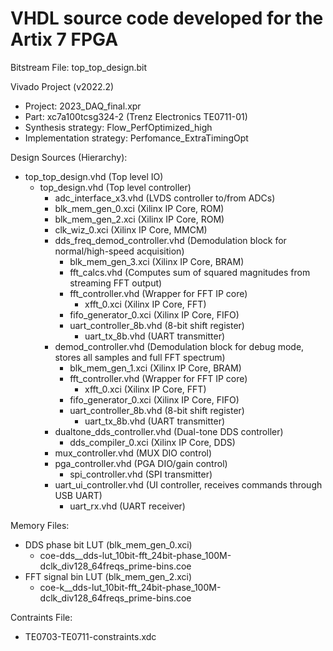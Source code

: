# VHDL source code developed for the Artix 7 FPGA

Bitstream File: top_top_design.bit

Vivado Project (v2022.2)
- Project: 2023_DAQ_final.xpr
- Part: xc7a100tcsg324-2 (Trenz Electronics TE0711-01)
- Synthesis strategy: Flow_PerfOptimized_high
- Implementation strategy: Perfomance_ExtraTimingOpt

Design Sources (Hierarchy):
- top_top_design.vhd (Top level IO)
    - top_design.vhd (Top level controller)
        - adc_interface_x3.vhd (LVDS controller to/from ADCs)
        - blk_mem_gen_0.xci (Xilinx IP Core, ROM)
        - blk_mem_gen_2.xci (Xilinx IP Core, ROM)
        - clk_wiz_0.xci (Xilinx IP Core, MMCM)
        - dds_freq_demod_controller.vhd (Demodulation block for normal/high-speed acquisition)
            - blk_mem_gen_3.xci (Xilinx IP Core, BRAM)
            - fft_calcs.vhd (Computes sum of squared magnitudes from streaming FFT output)
            - fft_controller.vhd (Wrapper for FFT IP core)
                - xfft_0.xci (Xilinx IP Core, FFT)
            - fifo_generator_0.xci (Xilinx IP Core, FIFO)
            - uart_controller_8b.vhd (8-bit shift register)
                - uart_tx_8b.vhd (UART transmitter)
        - demod_controller.vhd (Demodulation block for debug mode, stores all samples and full FFT spectrum)
            - blk_mem_gen_1.xci (Xilinx IP Core, BRAM)
            - fft_controller.vhd (Wrapper for FFT IP core)
                - xfft_0.xci (Xilinx IP Core, FFT)
            - fifo_generator_0.xci (Xilinx IP Core, FIFO)
            - uart_controller_8b.vhd (8-bit shift register)
                - uart_tx_8b.vhd (UART transmitter)
        - dualtone_dds_controller.vhd (Dual-tone DDS controller)
            - dds_compiler_0.xci (Xilinx IP Core, DDS)
        - mux_controller.vhd (MUX DIO control)
        - pga_controller.vhd (PGA DIO/gain control)
            - spi_controller.vhd (SPI transmitter)
        - uart_ui_controller.vhd (UI controller, receives commands through USB UART)
            - uart_rx.vhd (UART receiver)

Memory Files:
- DDS phase bit LUT (blk_mem_gen_0.xci)
    - coe-dds__dds-lut_10bit-fft_24bit-phase_100M-dclk_div128_64freqs_prime-bins.coe
- FFT signal bin LUT (blk_mem_gen_2.xci)
    - coe-k__dds-lut_10bit-fft_24bit-phase_100M-dclk_div128_64freqs_prime-bins.coe

Contraints File:
- TE0703-TE0711-constraints.xdc

